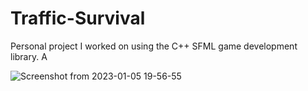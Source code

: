 # Traffic-Survival

Personal project I worked on using the C++ SFML game development library. A

![Screenshot from 2023-01-05 19-56-55](https://user-images.githubusercontent.com/84485659/210920779-159235b9-33a4-4189-90ac-ace42a9688c5.png)
